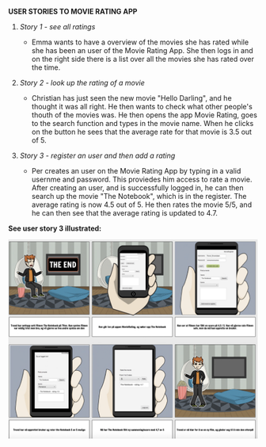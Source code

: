 **USER STORIES TO MOVIE RATING APP**

1. *Story 1 - see all ratings*
    - Emma wants to have a overview of the movies she has rated while she has been an user of the Movie Rating App. She then logs in and on the right side there is a list over all the movies she has rated over the time.

2. *Story 2 - look up the rating of a movie*
    - Christian has just seen the new movie "Hello Darling", and he thought it was all right. He then wants to check what other people's thouth of the movies was. He then opens the app Movie Rating, goes to the search function and types in the movie name. When he clicks on the button he sees that the average rate for that movie is 3.5 out of 5. 


3. *Story 3 - register an user and then add a rating*
    - Per creates an user on the Movie Rating App by typing in a valid usernme and password. This proviedes him access to rate a movie. After creating an user, and is successfully logged in, he can then search up the movie "The Notebook", which is in the register. The average rating is now 4.5 out of 5. He then rates the movie 5/5, and he can then see that the average rating is updated to 4.7.

**See user story 3 illustrated:**

![Illustration of application](pictures/userhistory1.jpg)


